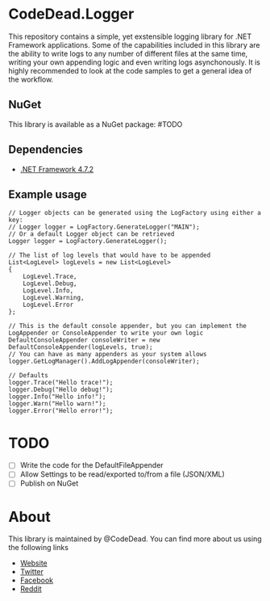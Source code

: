 # CodeDead.Logger
This repository contains a simple, yet exstensible logging library for .NET Framework applications. Some of the capabilities included in this library are the ability to write logs to any number of different
files at the same time, writing your own appending logic and even writing logs asynchonously. It is highly recommended to look at the code samples to get a general idea of the workflow.

## NuGet
This library is available as a NuGet package:
#TODO

## Dependencies
* [.NET Framework 4.7.2](https://dotnet.microsoft.com/download/dotnet-framework/net472)

## Example usage

```
// Logger objects can be generated using the LogFactory using either a key:
// Logger logger = LogFactory.GenerateLogger("MAIN");
// Or a default Logger object can be retrieved
Logger logger = LogFactory.GenerateLogger();

// The list of log levels that would have to be appended
List<LogLevel> logLevels = new List<LogLevel>
{
	LogLevel.Trace,
	LogLevel.Debug,
	LogLevel.Info,
	LogLevel.Warning,
	LogLevel.Error
};

// This is the default console appender, but you can implement the LogAppender or ConsoleAppender to write your own logic
DefaultConsoleAppender consoleWriter = new DefaultConsoleAppender(logLevels, true);
// You can have as many appenders as your system allows
logger.GetLogManager().AddLogAppender(consoleWriter);

// Defaults
logger.Trace("Hello trace!");
logger.Debug("Hello debug!");
logger.Info("Hello info!");
logger.Warn("Hello warn!");
logger.Error("Hello error!");
```

# TODO
- [ ] Write the code for the DefaultFileAppender
- [ ] Allow Settings to be read/exported to/from a file (JSON/XML)
- [ ] Publish on NuGet

# About
This library is maintained by @CodeDead. You can find more about us using the following links
* [Website](https://codedead.com)
* [Twitter](https://twitter.com/C0DEDEAD)
* [Facebook](https://facebook.com/deadlinecodedead)
* [Reddit](https://reddit.com/r/CodeDead/)